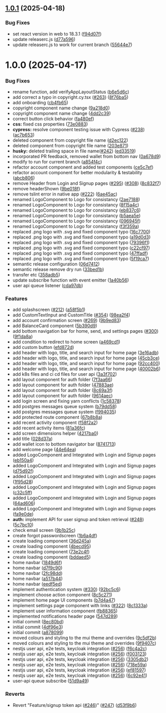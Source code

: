 ## [1.0.1](https://github.com/AmithPremGit/treetracker-wallet-app/compare/user-v1.0.0...user-v1.0.1) (2025-04-18)


### Bug Fixes

* set react version in web to 18.3.1 ([f94d07f](https://github.com/AmithPremGit/treetracker-wallet-app/commit/f94d07f20a61e9a46e8d2028f4605ef2f7c8dd85))
* update releaserc.js ([d77a596](https://github.com/AmithPremGit/treetracker-wallet-app/commit/d77a596311a4f9dfbaedb38ab10749b8a772dbbc))
* update releaserc.js to work for current branch ([55644e7](https://github.com/AmithPremGit/treetracker-wallet-app/commit/55644e71aa62c331ffb33d2cd75713ac02bfae2c))

# 1.0.0 (2025-04-17)


### Bug Fixes

*  rename function, add verifyAppLayoutStatus ([b6e5d6c](https://github.com/AmithPremGit/treetracker-wallet-app/commit/b6e5d6cb507b9a397b09a393e8cdb7e9e14499fe))
* add correct a typo in copyright.cy.tsx ([#263](https://github.com/AmithPremGit/treetracker-wallet-app/issues/263)) ([8f76ba5](https://github.com/AmithPremGit/treetracker-wallet-app/commit/8f76ba5817424d3e20201bd9f339d5ef32e2716a))
* add onboarding ([cb4fb65](https://github.com/AmithPremGit/treetracker-wallet-app/commit/cb4fb6557d53aac6b6c8a4fd545ea5ac40ea5813))
* copyright component name change ([9a218d0](https://github.com/AmithPremGit/treetracker-wallet-app/commit/9a218d0c0f0c1ea7919adf678f4652b69bb69abf))
* copyright component name change ([4dd2c39](https://github.com/AmithPremGit/treetracker-wallet-app/commit/4dd2c39d84302493c32082e61e1add5b28f238ce))
* correct button click behavior ([fa480ef](https://github.com/AmithPremGit/treetracker-wallet-app/commit/fa480efeed31806913b1103b30951ce357f0b8eb))
* **css:** fixed css properties ([73e0883](https://github.com/AmithPremGit/treetracker-wallet-app/commit/73e088338cddb087dcb4e9d6f0f4be190ed2b6e2))
* **cypress:** resolve component testing issue with Cypress ([#238](https://github.com/AmithPremGit/treetracker-wallet-app/issues/238)) ([ac7b653](https://github.com/AmithPremGit/treetracker-wallet-app/commit/ac7b653f7253960f5fe277b1600bb43fe3adefcb))
* deleted component from copyright file name ([d2ec122](https://github.com/AmithPremGit/treetracker-wallet-app/commit/d2ec12282fae4b81d7bac36d0ccd27b6df71c102))
* deleted component from copyright file name ([203e871](https://github.com/AmithPremGit/treetracker-wallet-app/commit/203e871834e79bf33217545a37ab388dec7d420b))
* **husky:** deleted trailing space in file name([#242](https://github.com/AmithPremGit/treetracker-wallet-app/issues/242)) ([ed33519](https://github.com/AmithPremGit/treetracker-wallet-app/commit/ed33519a5fb34c0af93ca14f8e64f2e5120bd46a))
* incorporated PR feedback, removed wallet from bottom nav ([0a678d9](https://github.com/AmithPremGit/treetracker-wallet-app/commit/0a678d9c84334cc78c68bf3944640954c0eddad5))
* modify to run for current branch ([a854f4c](https://github.com/AmithPremGit/treetracker-wallet-app/commit/a854f4ce564d935553beceff3a47a54831e0cac5))
* refactor account component and added test components ([ce5c7ef](https://github.com/AmithPremGit/treetracker-wallet-app/commit/ce5c7efef5ea928ee02874e312157c957f2301f2))
* refactor account component for better modularity & testability ([abcb806](https://github.com/AmithPremGit/treetracker-wallet-app/commit/abcb8068a8169b31f386cd92693c7c0c408f4df9))
* remove Header from Login and Signup pages ([#295](https://github.com/AmithPremGit/treetracker-wallet-app/issues/295)) ([#308](https://github.com/AmithPremGit/treetracker-wallet-app/issues/308)) ([8c832f7](https://github.com/AmithPremGit/treetracker-wallet-app/commit/8c832f75c7f890a64f978432342bbd143b24786e))
* remove headerShown ([9be018f](https://github.com/AmithPremGit/treetracker-wallet-app/commit/9be018fc74ffc85f2d0b4fc317d1902c5803f76a))
* remove tslint error in native app  ([#222](https://github.com/AmithPremGit/treetracker-wallet-app/issues/222)) ([6ae45ac](https://github.com/AmithPremGit/treetracker-wallet-app/commit/6ae45ac572533d724c3636f25d8f2b54b876ca9c))
* renamed LogoComponent to Logo for consistancy ([2ae7188](https://github.com/AmithPremGit/treetracker-wallet-app/commit/2ae71887c61402cad3085a1b5d8e1faedc5c25e9))
* renamed LogoComponent to Logo for consistancy ([8f15a4c](https://github.com/AmithPremGit/treetracker-wallet-app/commit/8f15a4c89b444684f63f13bbb8d93c0fec9924f1))
* renamed LogoComponent to Logo for consistancy ([eb837c6](https://github.com/AmithPremGit/treetracker-wallet-app/commit/eb837c6d65002e2017c91b34d8d0b15700f96388))
* renamed LogoComponent to Logo for consistancy ([b5aea5e](https://github.com/AmithPremGit/treetracker-wallet-app/commit/b5aea5e4564a176b4e098702297e1da1b6f75def))
* renamed LogoComponent to Logo for consistancy ([096945f](https://github.com/AmithPremGit/treetracker-wallet-app/commit/096945f4f93a15a454c6ebd767de7cc22c240835))
* renamed LogoComponent to Logo for consistancy ([f3f359a](https://github.com/AmithPremGit/treetracker-wallet-app/commit/f3f359acbf22d2ae0f88a9c2f9a94b1d244c70c2))
* replaced .png logo with .svg and fixed component typo ([16c7700](https://github.com/AmithPremGit/treetracker-wallet-app/commit/16c77006827973a3ab7c0b4ae03c88b551c03da3))
* replaced .png logo with .svg and fixed component typo ([a19d0d3](https://github.com/AmithPremGit/treetracker-wallet-app/commit/a19d0d314ae9cd88f539f4427d2713f52648b77d))
* replaced .png logo with .svg and fixed component typo ([79396f1](https://github.com/AmithPremGit/treetracker-wallet-app/commit/79396f11f37dbad917c3cfeb02b0ed01b5ee67d5))
* replaced .png logo with .svg and fixed component typo ([c22cf97](https://github.com/AmithPremGit/treetracker-wallet-app/commit/c22cf97d16e8c781e19ae1de33ba851ae93f1fb1))
* replaced .png logo with .svg and fixed component typo ([47ffadf](https://github.com/AmithPremGit/treetracker-wallet-app/commit/47ffadf8ebf81569fe48eafa7079514d7c1c7e46))
* replaced .png logo with .svg and fixed component typo ([5f19ca7](https://github.com/AmithPremGit/treetracker-wallet-app/commit/5f19ca78d708e582fbbda56aa9ead22dfd0a6973))
* semantic release configuration ([06d7412](https://github.com/AmithPremGit/treetracker-wallet-app/commit/06d7412979945cc8c46a961a959d0e8e7cce76c4))
* semantic release remove dry run ([33bed1b](https://github.com/AmithPremGit/treetracker-wallet-app/commit/33bed1b8973c02b076e07753a3722b0990bec881))
* transfer etc ([358adb5](https://github.com/AmithPremGit/treetracker-wallet-app/commit/358adb5762f4e3191ba3ece936eb3da116cf8f49))
* update subscribe function with event emitter ([1a40b56](https://github.com/AmithPremGit/treetracker-wallet-app/commit/1a40b5600409e017aa0e936304e29a2ee035d20a))
* user api queue listener ([cda97db](https://github.com/AmithPremGit/treetracker-wallet-app/commit/cda97dbd9818e46188033048feb3b56b2180e7d3))


### Features

*  add splashscreen ([#212](https://github.com/AmithPremGit/treetracker-wallet-app/issues/212)) ([a58f5b1](https://github.com/AmithPremGit/treetracker-wallet-app/commit/a58f5b13e56a40b3076d2657bb57e4a0d01dcb7c))
* add  CustomTextInput and CustomTitle ([#354](https://github.com/AmithPremGit/treetracker-wallet-app/issues/354)) ([98ea2f4](https://github.com/AmithPremGit/treetracker-wallet-app/commit/98ea2f4fc182b526e02bd2e6271941308e3d5e6d))
* add account confirmation screen ([#269](https://github.com/AmithPremGit/treetracker-wallet-app/issues/269)) ([9b9ed83](https://github.com/AmithPremGit/treetracker-wallet-app/commit/9b9ed8384b2d21f5087e87a6b1fc0238d757de7b))
* add BalanceCard component ([5b390d9](https://github.com/AmithPremGit/treetracker-wallet-app/commit/5b390d9ccec24aca2b8cee19cdbeeebf267dc525))
* add bottom navigation bar for home, send, and settings pages ([#300](https://github.com/AmithPremGit/treetracker-wallet-app/issues/300)) ([9f1da8a](https://github.com/AmithPremGit/treetracker-wallet-app/commit/9f1da8aee5a65834756268beb96a7e83da8d1d72))
* add condition to redirect to home screen ([a469cd1](https://github.com/AmithPremGit/treetracker-wallet-app/commit/a469cd1781a2016ef20244123cd560a71ebb3cf2))
* add custom button ([efd872d](https://github.com/AmithPremGit/treetracker-wallet-app/commit/efd872d650d160bbc850428f43ca47e3ce3695c6))
* add header with logo, title, and search input for home page ([3e16adb](https://github.com/AmithPremGit/treetracker-wallet-app/commit/3e16adb6ec4983527372124c37d44f44b3472bac))
* add header with logo, title, and search input for home page ([45cb3ce](https://github.com/AmithPremGit/treetracker-wallet-app/commit/45cb3cec52363b1bf4b9946f5d2b7b585b8daed0))
* add header with logo, title, and search input for home page ([92cc400](https://github.com/AmithPremGit/treetracker-wallet-app/commit/92cc4006e32b71c8b5fa186093a0e0c88d31b6e8))
* add header with logo, title, and search input for home page ([40002b6](https://github.com/AmithPremGit/treetracker-wallet-app/commit/40002b65acff80664f736a97e8355fe3654dd250))
* add k8s files and ci cd files for user api ([3a3f702](https://github.com/AmithPremGit/treetracker-wallet-app/commit/3a3f7020e77d06d6fbc555687b07859063bf0127))
* add layout component for auth folder ([7f3aa66](https://github.com/AmithPremGit/treetracker-wallet-app/commit/7f3aa6649cb6a3d20ff788598ab77f3d74394042))
* add layout component for auth folder ([47883ae](https://github.com/AmithPremGit/treetracker-wallet-app/commit/47883aece42c8db30d83daa44c7600c74c9c9cdd))
* add layout component for auth folder ([8c69a3f](https://github.com/AmithPremGit/treetracker-wallet-app/commit/8c69a3fef75abf6de8cffbbac7b3b838dde6ed56))
* add layout component for auth folder ([9614aec](https://github.com/AmithPremGit/treetracker-wallet-app/commit/9614aecfbb3a1e32b179c12bb79ac9f4b5b94786))
* add login screen and fixing yarn conflicts ([1c58378](https://github.com/AmithPremGit/treetracker-wallet-app/commit/1c583781001290ebce8b787e1dbcd9aaa25a2524))
* add postgres messages queue system ([b79dd58](https://github.com/AmithPremGit/treetracker-wallet-app/commit/b79dd589a63396d48a7852a2cb8a3c8bd3b1db37))
* add postgres messages queue system ([f994035](https://github.com/AmithPremGit/treetracker-wallet-app/commit/f99403524cdaa3a4512b0e1d9d2052c9c6c2eaf9))
* add protected route component ([67b8b8a](https://github.com/AmithPremGit/treetracker-wallet-app/commit/67b8b8aaa29b4d8c194ec22656952c5390d76a43))
* add recent activity component ([f58f2a2](https://github.com/AmithPremGit/treetracker-wallet-app/commit/f58f2a24727674dd8d624aab9dfa8553551dc449))
* add recent activity items ([81a36fc](https://github.com/AmithPremGit/treetracker-wallet-app/commit/81a36fc2b7f319ad120b8ec51234f1d33d21b08a))
* add screen dimensions helper ([4217ba0](https://github.com/AmithPremGit/treetracker-wallet-app/commit/4217ba0abc403c23c683bf6c2a3cada9069b11d6))
* add title ([028d37a](https://github.com/AmithPremGit/treetracker-wallet-app/commit/028d37ae6fad3c88d679c507e6c37300d243a7a7))
* add wallet icon to bottom navigator bar ([8741713](https://github.com/AmithPremGit/treetracker-wallet-app/commit/874171342c276a0d9e0407825915aa0a714fdefe))
* add welcome page ([44e64ea](https://github.com/AmithPremGit/treetracker-wallet-app/commit/44e64ea812c2b157f2e212f6da71c8be2cbfb490))
* added LogoComponent and Integrated with Login and Signup pages ([eb150a4](https://github.com/AmithPremGit/treetracker-wallet-app/commit/eb150a4a58c313a69a5f5b5ff3f9f1c38ef6a4f1))
* added LogoComponent and Integrated with Login and Signup pages ([d75d92f](https://github.com/AmithPremGit/treetracker-wallet-app/commit/d75d92f687e46c8910fa9c0bd532c7dc0c055964))
* added LogoComponent and Integrated with Login and Signup pages ([1f95d28](https://github.com/AmithPremGit/treetracker-wallet-app/commit/1f95d283f1cdb8106117d582418f3f3aaf6b245c))
* added LogoComponent and Integrated with Login and Signup pages ([c32c5ff](https://github.com/AmithPremGit/treetracker-wallet-app/commit/c32c5ff71e72028a750fe173c6e51072eae48cf4))
* added LogoComponent and Integrated with Login and Signup pages ([64ad606](https://github.com/AmithPremGit/treetracker-wallet-app/commit/64ad6069d41e7af02a54890099068e0d811c6071))
* added LogoComponent and Integrated with Login and Signup pages ([fa9e0de](https://github.com/AmithPremGit/treetracker-wallet-app/commit/fa9e0de08ee8ab5ad2c6c2b6b51fcbaccb92fef3))
* **auth:** implement API for user signup and token retrieval ([#248](https://github.com/AmithPremGit/treetracker-wallet-app/issues/248)) ([5c7bc10](https://github.com/AmithPremGit/treetracker-wallet-app/commit/5c7bc108eb4f652ecc5c17ded64aee159f17893b))
* check email screen ([9b1b25c](https://github.com/AmithPremGit/treetracker-wallet-app/commit/9b1b25c1ed8fe8f66027246a225483b99d1e69d2))
* create forgot passwordscreen ([1b6a4df](https://github.com/AmithPremGit/treetracker-wallet-app/commit/1b6a4df7865d61f0e2c828349a9cc017d880855b))
* create loading component ([36d245a](https://github.com/AmithPremGit/treetracker-wallet-app/commit/36d245af82e9f7b118a6e74205611d67dfd0c3c2))
* create loading component ([4becd95](https://github.com/AmithPremGit/treetracker-wallet-app/commit/4becd9561a183bb91b8b6efb51e9c1bf5e90f1d9))
* create loading component ([73e2c4f](https://github.com/AmithPremGit/treetracker-wallet-app/commit/73e2c4fe3c2beddd97af086264764d402cb81c7e))
* create loading component ([bddaed5](https://github.com/AmithPremGit/treetracker-wallet-app/commit/bddaed5a8464828a6f956e4b95355991d47f0462))
* home navbar ([1849d6f](https://github.com/AmithPremGit/treetracker-wallet-app/commit/1849d6f0fedc156742a39d92b5c9f8c335b51c53))
* home navbar ([d7f9c90](https://github.com/AmithPremGit/treetracker-wallet-app/commit/d7f9c9057242617b18b52e8cb8359a5b56bc7455))
* home navbar ([2fc98dd](https://github.com/AmithPremGit/treetracker-wallet-app/commit/2fc98dd1ff073659463a0aadff2cfbeb1c1431a0))
* home navbar ([a517b44](https://github.com/AmithPremGit/treetracker-wallet-app/commit/a517b445ada586243b07e9f5146eb952f754632a))
* home navbar ([eedf5ed](https://github.com/AmithPremGit/treetracker-wallet-app/commit/eedf5ed3604d364611be717def868aaeaf55a5ac))
* implement authentication system ([#330](https://github.com/AmithPremGit/treetracker-wallet-app/issues/330)) ([92bc5c6](https://github.com/AmithPremGit/treetracker-wallet-app/commit/92bc5c6547612ebc22915c36dfa73f0127a38e1a))
* implement choose action component ([8c5c271](https://github.com/AmithPremGit/treetracker-wallet-app/commit/8c5c2710042b4848dd3440e8cf52e4e94f272c08))
* implement home page UI components ([b7d4a47](https://github.com/AmithPremGit/treetracker-wallet-app/commit/b7d4a4702bb7e62d196dac154bf77312095b1eaf))
* implement settings page component with links ([#322](https://github.com/AmithPremGit/treetracker-wallet-app/issues/322)) ([8c1333a](https://github.com/AmithPremGit/treetracker-wallet-app/commit/8c1333a0d860080102ee07d268a1fd559e41a99d))
* implement user information component ([fb88365](https://github.com/AmithPremGit/treetracker-wallet-app/commit/fb883651c207dfa2c8d43bf97276cb69bd50dd07))
* implemented notifications header page ([547d289](https://github.com/AmithPremGit/treetracker-wallet-app/commit/547d2891d18e13a3df28454850d72b40eb9c6e1e))
* initial commit ([8ec80bd](https://github.com/AmithPremGit/treetracker-wallet-app/commit/8ec80bda6023daf284c8b410b346baba90228cfc))
* initial commit ([4df96e3](https://github.com/AmithPremGit/treetracker-wallet-app/commit/4df96e38408235d4165e57b7951eb577d4a9b3f2))
* initial commit ([a878099](https://github.com/AmithPremGit/treetracker-wallet-app/commit/a878099988f8dc3db4c498c26adf973d7d2cbd2f))
* moved colours and styling to the mui theme and overrides ([9c5df2b](https://github.com/AmithPremGit/treetracker-wallet-app/commit/9c5df2b3e0a3dcb2dbdcb05a0bf685a373a7ab08))
* moved colours and styling to the mui theme and overrides ([9f9407c](https://github.com/AmithPremGit/treetracker-wallet-app/commit/9f9407c6f5d6f2ff176c730e55346ed1621af5ea))
* nestjs user api, e2e tests, keycloak integration ([#256](https://github.com/AmithPremGit/treetracker-wallet-app/issues/256)) ([f6c4a2c](https://github.com/AmithPremGit/treetracker-wallet-app/commit/f6c4a2c2dfdbb82ecd52cb3228d5d4e2cdaa8870))
* nestjs user api, e2e tests, keycloak integration ([#256](https://github.com/AmithPremGit/treetracker-wallet-app/issues/256)) ([f003123](https://github.com/AmithPremGit/treetracker-wallet-app/commit/f00312333b2853c55460c866f90a3f967330ed0a))
* nestjs user api, e2e tests, keycloak integration ([#256](https://github.com/AmithPremGit/treetracker-wallet-app/issues/256)) ([3305db2](https://github.com/AmithPremGit/treetracker-wallet-app/commit/3305db2b1d8c4e176b223b82cb76bde2a1b399c5))
* nestjs user api, e2e tests, keycloak integration ([#256](https://github.com/AmithPremGit/treetracker-wallet-app/issues/256)) ([718e59a](https://github.com/AmithPremGit/treetracker-wallet-app/commit/718e59a21a93929893154e5864b5e082c668093f))
* nestjs user api, e2e tests, keycloak integration ([#256](https://github.com/AmithPremGit/treetracker-wallet-app/issues/256)) ([ef81597](https://github.com/AmithPremGit/treetracker-wallet-app/commit/ef815978810a4381dba1f76f4c7f6f56fba14b22))
* nestjs user api, e2e tests, keycloak integration ([#256](https://github.com/AmithPremGit/treetracker-wallet-app/issues/256)) ([6c92e41](https://github.com/AmithPremGit/treetracker-wallet-app/commit/6c92e41b7dfdc7875c05bb7078784bcd08f9891f))
* user-api queue subscribe ([51d9a49](https://github.com/AmithPremGit/treetracker-wallet-app/commit/51d9a49bdfe35b082a082b6caeee2bbd4a8d2c5e))


### Reverts

* Revert "Feature/signup token api ([#246](https://github.com/AmithPremGit/treetracker-wallet-app/issues/246))" ([#247](https://github.com/AmithPremGit/treetracker-wallet-app/issues/247)) ([d53f9b6](https://github.com/AmithPremGit/treetracker-wallet-app/commit/d53f9b6e522657bc07a780467e5452a3c13c02fc))
